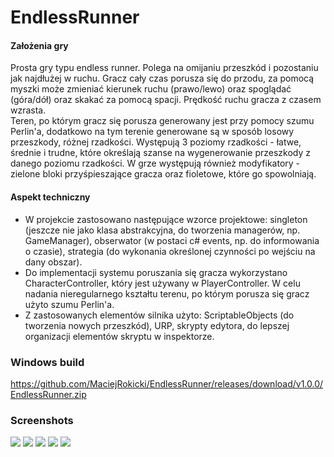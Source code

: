 # EndlessRunner

#### Założenia gry
Prosta gry typu endless runner. Polega na omijaniu przeszkód i pozostaniu jak najdłużej w ruchu. Gracz cały czas porusza się do przodu, za pomocą myszki może zmieniać kierunek ruchu (prawo/lewo) oraz spoglądać (góra/dół) oraz skakać za pomocą spacji. Prędkość ruchu gracza z czasem wzrasta. 
</br>
Teren, po którym gracz się porusza generowany jest przy pomocy szumu Perlin'a, dodatkowo na tym terenie generowane są w sposób losowy przeszkody, różnej rzadkości. Występują 3 poziomy rzadkości - łatwe, średnie i trudne, które określają szanse na wygenerowanie przeszkody z danego poziomu rzadkości. W grze występują również modyfikatory - zielone bloki przyśpieszające gracza oraz fioletowe, które go spowolniają.

#### Aspekt techniczny
* W projekcie zastosowano następujące wzorce projektowe: singleton (jeszcze nie jako klasa abstrakcyjna, do tworzenia managerów, np. GameManager), obserwator (w postaci c# events, np. do informowania o czasie), strategia (do wykonania określonej czynności po wejściu na dany obszar).
* Do implementacji systemu poruszania się gracza wykorzystano CharacterController, który jest używany w PlayerController. W celu nadania nieregularnego kształtu terenu, po którym porusza się gracz użyto szumu Perlin'a.
* Z zastosowanych elementów silnika użyto: ScriptableObjects (do tworzenia nowych przeszkód), URP, skrypty edytora, do lepszej organizacji elementów skryptu w inspektorze.

### Windows build
https://github.com/MaciejRokicki/EndlessRunner/releases/download/v1.0.0/EndlessRunner.zip

### Screenshots
![](/../master/Media/1.png)
![](/../master/Media/2.png)
![](/../master/Media/3.png)
![](/../master/Media/4.png)
![](/../master/Media/5.png)
